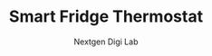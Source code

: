 ---
#preview
title: Smart Fridge Thermostat
image: img/projects/3.jpg
author: Nextgen Digi Lab
short: The IoT-Based Cold Storage Monitoring System demonstrates how smart IoT solutions can modernize critical storage operations. 

#full details

---